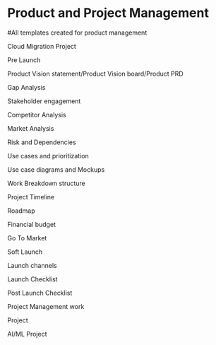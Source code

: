 # Product and Project Management
#All templates created for product management

Cloud Migration Project

Pre Launch

Product Vision statement/Product Vision board/Product PRD

Gap Analysis

Stakeholder engagement

Competitor Analysis

Market Analysis

Risk and Dependencies

Use cases and prioritization

Use case diagrams and Mockups

Work Breakdown structure

Project Timeline

Roadmap

Financial budget

Go To Market

Soft Launch

Launch channels

Launch Checklist

Post Launch Checklist


Project Management work

Project

AI/ML Project
